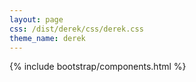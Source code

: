 ```yaml
---
layout: page
css: /dist/derek/css/derek.css
theme_name: derek
---
```


{% include bootstrap/components.html %}